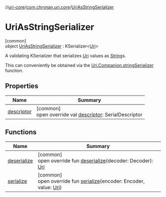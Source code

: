 //[uri-core](../../../index.md)/[com.chrynan.uri.core](../index.md)/[UriAsStringSerializer](index.md)

# UriAsStringSerializer

[common]\
object [UriAsStringSerializer](index.md) : KSerializer&lt;[Uri](../-uri/index.md)&gt; 

A validating KSerializer that serializes [Uri](../-uri/index.md) values as [String](https://kotlinlang.org/api/core/kotlin-stdlib/kotlin/-string/index.html)s.

This can conveniently be obtained via the [Uri.Companion.stringSerializer](../string-serializer.md) function.

## Properties

| Name | Summary |
|---|---|
| [descriptor](descriptor.md) | [common]<br>open override val [descriptor](descriptor.md): SerialDescriptor |

## Functions

| Name | Summary |
|---|---|
| [deserialize](deserialize.md) | [common]<br>open override fun [deserialize](deserialize.md)(decoder: Decoder): [Uri](../-uri/index.md) |
| [serialize](serialize.md) | [common]<br>open override fun [serialize](serialize.md)(encoder: Encoder, value: [Uri](../-uri/index.md)) |
